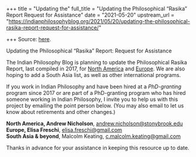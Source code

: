 +++
title = "Updating the"
full_title = "Updating the Philosophical “Rasika” Report Request for Assistance"
date = "2021-05-20"
upstream_url = "https://indianphilosophyblog.org/2021/05/20/updating-the-philosophical-rasika-report-request-for-assistance/"

+++
Source: [here](https://indianphilosophyblog.org/2021/05/20/updating-the-philosophical-rasika-report-request-for-assistance/).

Updating the Philosophical “Rasika” Report: Request for Assistance

The Indian Philosophy Blog is planning to update the Philosophical
Rasika Report, last compiled in 2017, for [North
America](http://indianphilosophyblog.org/2017/10/29/the-philosophical-rasika-report-listings-of-ph-d-programs-in-indian-philosophy-2017-edition-part-i-north-america/)
and
[Europe](http://indianphilosophyblog.org/2017/11/02/phd-programs-in-indian-philosophy-in-europe-2017-edition/).
We are also hoping to add a South Asia list, as well as other
international programs.

If you work in Indian Philosophy and have been hired at a *PhD-granting*
program since 2017 or are part of a PhD-granting program who has hired
someone working in Indian Philosophy, I invite you to help us with this
project by emailing the point person below. (You may also email to let
us know about retirements and other changes.)

**North America, Andrew Nicholson**, andrew.nicholson@stonybrook.edu  
**Europe, Elisa Freschi**, elisa.freschi@gmail.com  
**South Asia & beyond**, Malcolm Keating, c.malcolm.keating@gmail.com

Thanks in advance for your assistance in keeping this resource up to
date.
